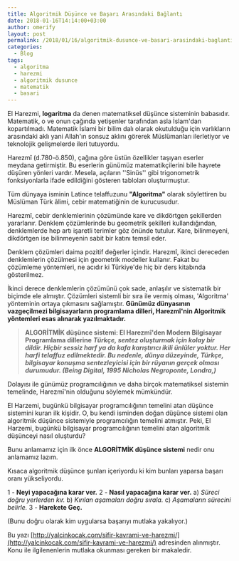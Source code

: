 ```yaml
---
title: Algoritmik Düşünce ve Başarı Arasındaki Bağlantı
date: 2018-01-16T14:14:00+03:00
author: omerify
layout: post
permalink: /2018/01/16/algoritmik-dusunce-ve-basari-arasindaki-baglanti/
categories:
  - Blog
tags:
  - algoritma
  - harezmi
  - algoritmik dusunce
  - matematik
  - basari
---
```


El Harezmi, **logaritma** da denen matematiksel düşünce sisteminin babasıdır. Matematik, o ve onun çağında yetişenler tarafından asla İslam'dan kopartılmadı. Matematik İslami bir bilim dalı olarak okutulduğu için varlıkların arasındaki aklı yani Allah'ın sonsuz aklını görerek Müslümanları ilerletiyor ve teknolojik gelişmelerde ileri tutuyordu.

Harezmî (d.780-ö.850), çağına göre üstün özellikler taşıyan eserler meydana getirmiştir. Bu eserlerin günümüz matematikçilerini bile hayrete düşüren yönleri vardır. Mesela, açıların ''Sinüs'' gibi trigonometrik fonksiyonlarla ifade edildiğini gösteren tabloları oluşturmuştur.

Tüm dünyaya isminin Latince telaffuzunu **"Algoritma"** olarak söylettiren bu Müslüman Türk âlimi, cebir matematiğinin de kurucusudur.

Harezmî, cebir denklemlerinin çözümünde kare ve dikdörtgen şekillerden yararlanır. Denklem çözümlerinde bu geometrik şekilleri kullandığından, denklemlerde hep artı işaretli terimler göz önünde tutulur. Kare, bilinmeyeni, dikdörtgen ise bilinmeyenin sabit bir katını temsil eder.

Denklem çözümleri daima pozitif değerler içindir. Harezmî, ikinci dereceden denklemlerin çözülmesi için geometrik modeller kullanır. Fakat bu çözümleme yöntemleri, ne acıdır ki Türkiye'de hiç bir ders kitabında gösterilmez.

İkinci derece denklemlerin çözümünü çok sade, anlaşılır ve sistematik bir biçimde ele almıştır. Çözümleri sistemli bir sıra ile vermiş olması, 'Algoritma' yönteminin ortaya çıkmasını sağlamıştır. **Günümüz dünyasının vazgeçilmezi bilgisayarların programlama dilleri, Harezmî'nin Algoritmik yöntemleri esas alınarak yazılmaktadır.**

> **ALGORİTMİK düşünce sistemi: El Harezmî'den Modern Bilgisayar Programlama dillerine**
> **_Türkçe, sentez oluşturmak için kolay bir dildir. Hiçbir sessiz harf ya da kafa karıştırıcı ikili ünlüler yoktur. Her harfi telaffuz edilmektedir. Bu nedenle, dünya düzeyinde, Türkçe, bilgisayar konuşma sentezleyicisi için bir rüyanın gerçek olması durumudur. (Being Digital, 1995 Nicholas Negroponte, Londra,)_**

Dolayısı ile günümüz programcılığının ve daha birçok matematiksel sistemin temelinde, Harezmî'nin olduğunu söylemek mümkündür.

El Harzemi, bugünkü bilgisayar programcılığının temelini atan düşünce sistemini kuran ilk kişidir. O, bu kendi isminden doğan düşünce sistemi olan algoritmik düşünce sistemiyle programcılığın temelini atmıştır. Peki, El Harzemi, bugünkü bilgisayar programcılığının temelini atan algoritmik düşünceyi nasıl oluşturdu?

Bunu anlamamız için ilk önce **ALGORİTMİK düşünce sistemi** nedir onu anlamamız lazım.

Kısaca algoritmik düşünce şunları içeriyordu ki kim bunları yaparsa başarı oranı yükseliyordu.

1 - **Neyi yapacağına karar ver.**
2 - **Nasıl yapacağına karar ver.**
	a) _Süreci doğru yerlerden kır._
	b) _Kırılan aşamaları doğru sırala._
	c) _Aşamaların sürecini belirle._
3 - **Harekete Geç.**

(Bunu doğru olarak kim uygularsa başarıyı mutlaka yakalıyor.)

Bu yazı [http://yalcinkocak.com/sifir-kavrami-ve-harezmi/](http://yalcinkocak.com/sifir-kavrami-ve-harezmi/) adresinden alınmıştır. Konu ile ilgilenenlerin mutlaka okunması gereken bir makaledir.

